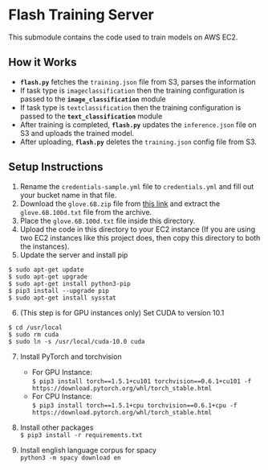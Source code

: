 # Flash Training Server

This submodule contains the code used to train models on AWS EC2.

## How it Works

- **`flash.py`** fetches the `training.json` file from S3, parses the information
- If task type is `imageclassification` then the training configuration is passed to the **`image_classification`** module
- If task type is `textclassification` then the training configuration is passed to the **`text_classification`** module
- After training is completed, **`flash.py`** updates the `inference.json` file on S3 and uploads the trained model.
- After uploading, **`flash.py`** deletes the `training.json` config file from S3.

## Setup Instructions

1. Rename the `credentials-sample.yml` file to `credentials.yml` and fill out your bucket name in that file.
2. Download the `glove.6B.zip` file from [this link](https://nlp.stanford.edu/projects/glove/) and extract the `glove.6B.100d.txt` file from the archive.
3. Place the `glove.6B.100d.txt` file inside this directory.
4. Upload the code in this directory to your EC2 instance (If you are using two EC2 instances like this project does, then copy this directory to both the instances).
5. Update the server and install pip

```
$ sudo apt-get update
$ sudo apt-get upgrade
$ sudo apt-get install python3-pip
$ pip3 install --upgrade pip
$ sudo apt-get install sysstat
```

6. (This step is for GPU instances only) Set CUDA to version 10.1

```
$ cd /usr/local
$ sudo rm cuda
$ sudo ln -s /usr/local/cuda-10.0 cuda
```

7. Install PyTorch and torchvision

   - For GPU Instance:  
     `$ pip3 install torch==1.5.1+cu101 torchvision==0.6.1+cu101 -f https://download.pytorch.org/whl/torch_stable.html`
   - For CPU Instance:  
     `$ pip3 install torch==1.5.1+cpu torchvision==0.6.1+cpu -f https://download.pytorch.org/whl/torch_stable.html`

8. Install other packages  
   `$ pip3 install -r requirements.txt`

9. Install english language corpus for spacy  
   `python3 -m spacy download en`
